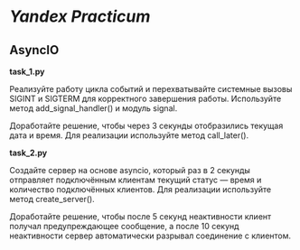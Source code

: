 # *Yandex Practicum*

## AsyncIO

**task_1.py**

Реализуйте работу цикла событий и перехватывайте системные вызовы SIGINT и SIGTERM для корректного
завершения работы. Используйте метод add_signal_handler() и модуль signal.

Доработайте решение, чтобы через 3 секунды отобразились текущая дата и время.
Для реализации используйте метод call_later().

**task_2.py**

Создайте сервер на основе asyncio, который раз в 2 секунды отправляет подключённым клиентам текущий
статус — время и количество подключённых клиентов. Для реализации используйте метод create_server().

Доработайте решение, чтобы после 5 секунд неактивности клиент получал предупреждающее сообщение, а
после 10 секунд неактивности сервер автоматически разрывал соединение с клиентом.
